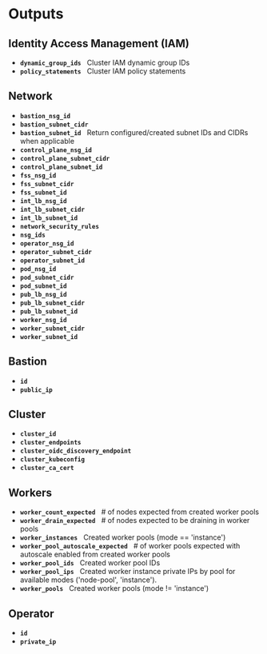 # Outputs

## Identity Access Management (IAM)
<!-- BEGIN_TF_IAM -->

* **`dynamic_group_ids`**&nbsp;&nbsp; Cluster IAM dynamic group IDs
* **`policy_statements`**&nbsp;&nbsp; Cluster IAM policy statements

<!-- END_TF_IAM -->

## Network
<!-- BEGIN_TF_NETWORK -->

* **`bastion_nsg_id`**&nbsp;&nbsp; 
* **`bastion_subnet_cidr`**&nbsp;&nbsp; 
* **`bastion_subnet_id`**&nbsp;&nbsp; Return configured/created subnet IDs and CIDRs when applicable
* **`control_plane_nsg_id`**&nbsp;&nbsp; 
* **`control_plane_subnet_cidr`**&nbsp;&nbsp; 
* **`control_plane_subnet_id`**&nbsp;&nbsp; 
* **`fss_nsg_id`**&nbsp;&nbsp; 
* **`fss_subnet_cidr`**&nbsp;&nbsp; 
* **`fss_subnet_id`**&nbsp;&nbsp; 
* **`int_lb_nsg_id`**&nbsp;&nbsp; 
* **`int_lb_subnet_cidr`**&nbsp;&nbsp; 
* **`int_lb_subnet_id`**&nbsp;&nbsp; 
* **`network_security_rules`**&nbsp;&nbsp; 
* **`nsg_ids`**&nbsp;&nbsp; 
* **`operator_nsg_id`**&nbsp;&nbsp; 
* **`operator_subnet_cidr`**&nbsp;&nbsp; 
* **`operator_subnet_id`**&nbsp;&nbsp; 
* **`pod_nsg_id`**&nbsp;&nbsp; 
* **`pod_subnet_cidr`**&nbsp;&nbsp; 
* **`pod_subnet_id`**&nbsp;&nbsp; 
* **`pub_lb_nsg_id`**&nbsp;&nbsp; 
* **`pub_lb_subnet_cidr`**&nbsp;&nbsp; 
* **`pub_lb_subnet_id`**&nbsp;&nbsp; 
* **`worker_nsg_id`**&nbsp;&nbsp; 
* **`worker_subnet_cidr`**&nbsp;&nbsp; 
* **`worker_subnet_id`**&nbsp;&nbsp; 

<!-- END_TF_NETWORK -->

## Bastion
<!-- BEGIN_TF_BASTION -->

* **`id`**&nbsp;&nbsp; 
* **`public_ip`**&nbsp;&nbsp; 

<!-- END_TF_BASTION -->

## Cluster
<!-- BEGIN_TF_CLUSTER -->

* **`cluster_id`**&nbsp;&nbsp; 
* **`cluster_endpoints`**&nbsp;&nbsp; 
* **`cluster_oidc_discovery_endpoint`**&nbsp;&nbsp; 
* **`cluster_kubeconfig`**&nbsp;&nbsp; 
* **`cluster_ca_cert`**&nbsp;&nbsp; 

<!-- END_TF_CLUSTER -->

## Workers
<!-- BEGIN_TF_WORKERS -->

* **`worker_count_expected`**&nbsp;&nbsp; # of nodes expected from created worker pools
* **`worker_drain_expected`**&nbsp;&nbsp; # of nodes expected to be draining in worker pools
* **`worker_instances`**&nbsp;&nbsp; Created worker pools (mode == 'instance')
* **`worker_pool_autoscale_expected`**&nbsp;&nbsp; # of worker pools expected with autoscale enabled from created worker pools
* **`worker_pool_ids`**&nbsp;&nbsp; Created worker pool IDs
* **`worker_pool_ips`**&nbsp;&nbsp; Created worker instance private IPs by pool for available modes ('node-pool', 'instance').
* **`worker_pools`**&nbsp;&nbsp; Created worker pools (mode != 'instance')

<!-- END_TF_WORKERS -->

## Operator
<!-- BEGIN_TF_OPERATOR -->

* **`id`**&nbsp;&nbsp; 
* **`private_ip`**&nbsp;&nbsp; 

<!-- END_TF_OPERATOR -->
